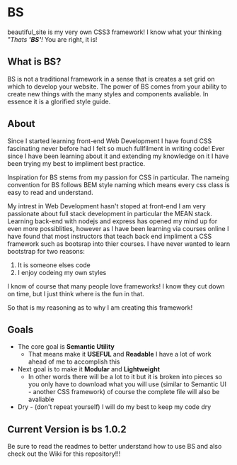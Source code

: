 # BS
beautiful_site is my very own CSS3 framework!  I know what your thinking _"Thats **'BS'**!_ You are right, it is!

## What is BS?
BS is not a traditional framework in a sense that is creates a set grid on which to develop your website. The power of BS comes from your ability to create new things with the many styles and components avaliable. In essence it is a glorified style guide.

## About
Since I started learning front-end Web Development I have found CSS fascinating never before had I felt so much fullfilment in writing code! Ever since I have been learning about it and extending my knowledge on it I have been trying my best to impliment best practice.

Inspiration for BS stems from my passion for CSS in particular. The nameing convention for BS follows BEM style naming which means every css class is easy to read and understand.

My intrest in Web Development hasn't stoped at front-end I am very passionate about full stack development in particular the MEAN stack. Learning back-end with nodejs and express has opened my mind up for even more possiblities, however as I have been learning via courses online I have found that most instructors that teach back end impliment a CSS framework such as bootsrap into thier courses. I have never wanted to learn bootstrap for two reasons:

  1. It is someone elses code
  1. I enjoy codeing my own styles

 I know of course that many people love frameworks! I know they cut down on time, but I just think where is the fun in that.

 So that is my reasoning as to why I am creating this framework!

 ## Goals

  * The core goal is **Semantic Utility**
    * That means make it **USEFUL** and **Readable** I have a lot of work ahead of me to accomplish this
  * Next goal is to make it **Modular** and **Lightweight**
    * In other words there will be a lot to it but it is broken into pieces so you only have to download what you will use (similar to Semantic UI - another CSS framework) of course the complete file will also be avaliable
  * Dry - (don't repeat yourself) I will do my best to keep my code dry

  ## Current Version is bs 1.0.2

  Be sure to read the readmes to better understand how to use BS and also check out the Wiki for this repository!!!


